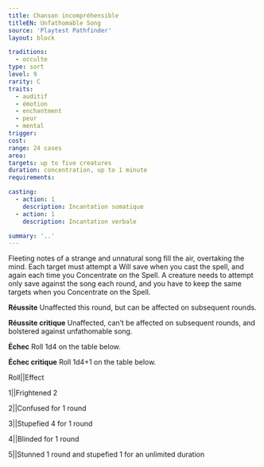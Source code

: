 ```yaml
---
title: Chanson incompréhensible
titleEN: Unfathomable Song
source: 'Playtest Pathfinder'
layout: block

traditions:
  - occulte
type: sort
level: 9
rarity: C
traits:
  - auditif
  - émotion
  - enchantment
  - peur
  - mental
trigger: 
cost: 
range: 24 cases
area: 
targets: up to five creatures
duration: concentration, up to 1 minute
requirements: 

casting:
  - action: 1
    description: Incantation somatique
  - action: 1
    description: Incantation verbale

summary: '..'
---
```

Fleeting notes of a strange and unnatural song fill the air, overtaking the mind. Each target must attempt a Will save when you cast the spell, and again each time you Concentrate on the Spell. A creature needs to attempt only save against the song each round, and you have to keep the same targets when you Concentrate on the Spell.

**Réussite** Unaffected this round, but can be affected on subsequent rounds.

**Réussite critique** Unaffected, can’t be affected on subsequent rounds, and bolstered against unfathomable song.

**Échec** Roll 1d4 on the table below.

**Échec critique** Roll 1d4+1 on the table below.

Roll||Effect

1||Frightened 2

2||Confused for 1 round

3||Stupefied 4 for 1 round

4||Blinded for 1 round

5||Stunned 1 round and stupefied 1 for an unlimited duration